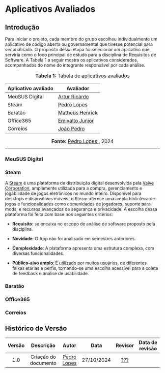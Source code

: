 # Aplicativos Avaliados

## Introdução

Para iniciar o projeto, cada membro do grupo escolheu individualmente um aplicativo de código aberto ou governamental que tivesse potencial para ser analisado. O propósito dessa etapa foi selecionar um aplicativo que serviria como o foco principal de estudo para a disciplina de Requisitos de Software. A Tabela 1 a seguir mostra os aplicativos considerados, acompanhados do nome do integrante responsável por cada análise.


<div align="center">
<font size="3"><p style="text-align: center"><b>Tabela 1:</b> Tabela de aplicativos avaliados</p></font>
  
<table>
  <thead>
    <tr>
      <th>Aplicativo avaliado</th>
      <th>Avaliador</th>
    </tr>
  </thead>
  <tbody>
    <tr>
      <td> MeuSUS Digital</td>
      <td><a href="https://github.com/algorithmorphic">Artur Ricardo</a></td>
    </tr>
    <tr>
      <td>Steam</td> 
      <td><a href="https://github.com/pLopess">Pedro Lopes</a></td>
    </tr>
    <tr>
      <td>Baratão</td>
      <td><a href="https://github.com/MatheusHenrickSantos">Matheus Henrick</a></td>
    </tr>
    <tr>
      <td>Office365</td>
      <td><a href="https://github.com/EmivaltoJrr ">Emivalto Junior</a></td>
    </tr>
    <tr>
      <td>Correios</td>
      <td><a href="https://github.com/JoosPerro">João Pedro</a></td>
    </tr>
  </tbody>
</table>

<font size="3"><p style="text-align: center"><b>Fonte:</b> <a href="https://github.com/pLopess">Pedro Lopes </a>, 2024</p></font>
</div>

---

### MeuSUS Digital

### Steam
A [Steam](https://store.steampowered.com/) é uma plataforma de distribuição digital desenvolvida pela [Valve Corporation](https://www.valvesoftware.com/), amplamente utilizada para a compra, gerenciamento e jogabilidade de jogos eletrônicos no mundo inteiro. Disponível para desktops e dispositivos móveis, o Steam oferece uma ampla biblioteca de jogos e funcionalidades como comunidades de jogadores, suporte para mods, e recursos avançados de segurança e privacidade. A escolha dessa plataforma foi feita com base nos seguintes critérios:

- **Requisito**: se encaixa no escopo de análise de software proposto pela disciplina.

- **Novidade**: O App não foi analisado em semestres anteriores.

- **Complexidade**: A plataforma apresenta uma estrutura complexa, com diversas funcionalidades.

- **Público-alvo amplo**: É utilizado por muitos usuários, de diferentes faixas etárias e perfis, tornando-se uma escolha acessível para a coleta de feedback e análise de usabilidade.

### Baratão

### Office365

### Correios

## Histórico de Versão

<center>


| Versão |          Descrição              |     Autor      |      Data      |   Revisor     |    Data de revisão    |  
|:------:|:-------------------------------:|:--------------:|:--------------:|:-------------:|:---------------------:|
|  1.0   | Criação do documento |  [Pedro Lopes](https://github.com/pLopess) | 27/10/2024   | [???]() ||

</center>